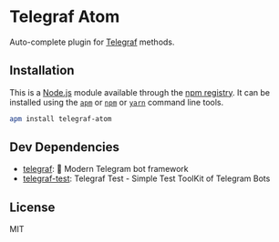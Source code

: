 # Telegraf Atom

Auto-complete plugin for [Telegraf](https://telegraf.js.org) methods.

## Installation

This is a [Node.js](https://nodejs.org/) module available through the
[npm registry](https://www.npmjs.com/). It can be installed using the [`apm`](https://github.com/atom/apm) or
[`npm`](https://docs.npmjs.com/getting-started/installing-npm-packages-locally)
or
[`yarn`](https://yarnpkg.com/en/)
command line tools.

```sh
apm install telegraf-atom
```

## Dev Dependencies

- [telegraf](https://ghub.io/telegraf): 📡 Modern Telegram bot framework
- [telegraf-test](https://ghub.io/telegraf-test): Telegraf Test - Simple Test ToolKit of Telegram Bots

## License

MIT
